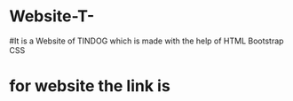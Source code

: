 # Website-T-
#It is a Website of TINDOG which is made with the help of HTML Bootstrap CSS 
# for website the link is 
